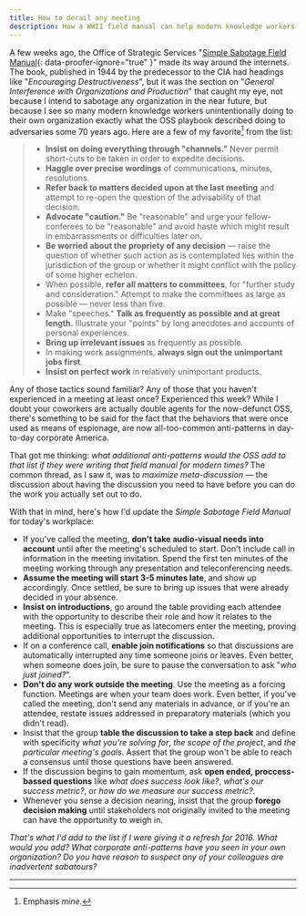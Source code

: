 ```yaml
---
title: How to derail any meeting
description: How a WWII field manual can help modern knowledge workers identify those inadvertently sabotaging your organization today.
---
```


A few weeks ago, the Office of Strategic Services "[Simple Sabotage Field Manual](https://www.gutenberg.org/ebooks/26184){: data-proofer-ignore="true" }" made its way around the internets. The book, published in 1944 by the predecessor to the CIA had headings like "*Encouraging Destructiveness*", but it was the section on "*General Interference with Organizations and Production*" that caught my eye, not because I intend to sabotage any organization in the near future, but because I see so many modern knowledge workers unintentionally doing to their own organization exactly what the OSS playbook described doing to adversaries some 70 years ago. Here are a few of my favorite[^disclaimer] from the list:

> * **Insist on doing everything through "channels."** Never permit short-cuts to be taken in order to expedite decisions.
> * **Haggle over precise wordings** of communications, minutes, resolutions.
> * **Refer back to matters decided upon at the last meeting** and attempt to re-open the question of the advisability of that decision.
> * **Advocate "caution."** Be "reasonable" and urge your fellow-conferees to be "reasonable" and avoid haste which might result in embarrassments or difficulties later on.
> * **Be worried about the propriety of any decision** — raise the question of whether such action as is contemplated lies within the jurisdiction of the group or whether it might conflict with the policy of some higher echelon.
> * When possible, **refer all matters to committees**, for "further study and consideration." Attempt to make the committees as large as possible — never less than five.
> * Make "speeches." **Talk as frequently as possible and at great length.** Illustrate your "points" by long anecdotes and accounts of personal experiences.
> * **Bring up irrelevant issues** as frequently as possible.
> * In making work assignments, **always sign out the unimportant jobs first**.
> * **Insist on perfect work** in relatively unimportant products.

Any of those tactics sound familiar? Any of those that you haven't experienced in a meeting at least once? Experienced this week? While I doubt your coworkers are actually double agents for the now-defunct OSS, there's something to be said for the fact that the behaviors that were once used as means of espionage, are now all-too-common anti-patterns in day-to-day corporate America.

That got me thinking: *what additional anti-patterns would the OSS add to that list if they were writing that field manual for modern times?* The common thread, as I saw it, was to *maximize meta-discussion* — the discussion about having the discussion you need to have before you can do the work you actually set out to do.

With that in mind, here's how I'd update the *Simple Sabotage Field Manual* for today's workplace:

* If you've called the meeting, **don't take audio-visual needs into account** until after the meeting's scheduled to start. Don't include call in information in the meeting invitation. Spend the first ten minutes of the meeting working through any presentation and teleconferencing needs.
* **Assume the meeting will start 3-5 minutes late**, and show up accordingly. Once settled, be sure to bring up issues that were already decided in your absence.
* **Insist on introductions**, go around the table providing each attendee with the opportunity to describe their role and how it relates to the meeting. This is especially true as latecomers enter the meeting, proving additional opportunities to interrupt the discussion.
* If on a conference call, **enable join notifications** so that discussions are automatically interrupted any time someone joins or leaves. Even better, when someone does join, be sure to pause the conversation to ask "*who just joined?*".
* **Don't do any work outside the meeting**. Use the meeting as a forcing function. Meetings are when your team does work. Even better, if you've called the meeting, don't send any materials in advance, or if you're an attendee, restate issues addressed in preparatory materials (which you didn't read).
* Insist that the group **table the discussion to take a step back** and define with specificity *what you're solving for*, *the scope of the project*, and *the particular meeting's goals*. Assert that the group won't be able to reach a consensus until those questions have been answered.
* If the discussion begins to gain momentum, ask **open ended, proccess-bassed questions** like *what does success look like?*, *what's our success metric?*, or *how do we measure our success metric?*.
* Whenever you sense a decision nearing, insist that the group **forego decision making** until stakeholders not originally invited to the meeting can have the opportunity to weigh in.

*That's what I'd add to the list if I were giving it a refresh for 2016. What would you add? What corporate anti-patterns have you seen in your own organization? Do you have reason to suspect any of your colleagues are inadvertent sabatours?*

---

[^disclaimer]: Emphasis *mine*.
